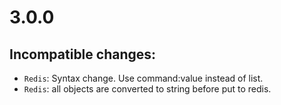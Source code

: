# 3.0.0
## Incompatible changes:
* `Redis`: Syntax change. Use command:value instead of list.
* `Redis`: all objects are converted to string before put to redis.